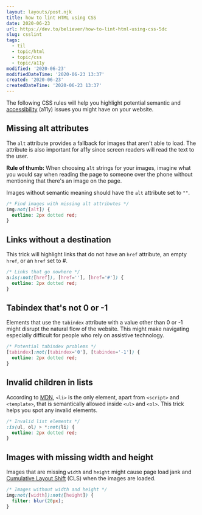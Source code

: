 ```yaml
---
layout: layouts/post.njk
title: how to lint HTML using CSS
date: 2020-06-23
url: https://dev.to/believer/how-to-lint-html-using-css-5dc
slug: csslint
tags:
  - til
  - topic/html
  - topic/css
  - topic/a11y
modified: '2020-06-23'
modifiedDateTime: '2020-06-23 13:37'
created: '2020-06-23'
createdDateTime: '2020-06-23 13:37'
---
```


The following CSS rules will help you highlight potential semantic and [accessibility](https://a11yproject.com/) (a11y) issues you might have on your website.

## Missing alt attributes

The `alt` attribute provides a fallback for images that aren't able to load. The attribute is also important for a11y since screen readers will read the text to the user.

**Rule of thumb:** When choosing `alt` strings for your images, imagine what you would say when reading the page to someone over the phone without mentioning that there's an image on the page.

Images without semantic meaning should have the `alt` attribute set to `""`.

```css
/* Find images with missing alt attributes */
img:not([alt]) {
  outline: 2px dotted red;
}
```

## Links without a destination

This trick will highlight links that do not have an `href` attribute, an empty `href`, or an `href` set to #.

```css
/* Links that go nowhere */
a:is(:not([href]), [href=''], [href='#']) {
  outline: 2px dotted red;
}
```

## Tabindex that's not 0 or -1

Elements that use the `tabindex` attribute with a value other than 0 or -1 might disrupt the natural flow of the website. This might make navigating especially difficult for people who rely on assistive technology.

```css
/* Potential tabindex problems */
[tabindex]:not([tabindex='0'], [tabindex='-1']) {
  outline: 2px dotted red;
}
```

## Invalid children in lists

According to [MDN](https://developer.mozilla.org/en-US/docs/Web/HTML/Element/ul), `<li>` is the only element, apart from `<script>` and `<template>`, that is semantically allowed inside `<ul>` and `<ol>`. This trick helps you spot any invalid elements.

```css
/* Invalid list elements */
:is(ul, ol) > *:not(li) {
  outline: 2px dotted red;
}
```

## Images with missing width and height

Images that are missing `width` and `height` might cause page load jank and [Cumulative Layout Shift](https://web.dev/cls/) (CLS) when the images are loaded.

```css
/* Images without width and height */
img:not([width]):not([height]) {
  filter: blur(20px);
}
```
